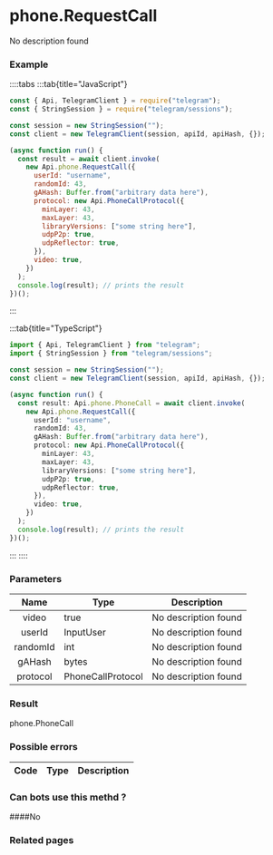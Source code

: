 # phone.RequestCall

No description found

### [](#example)Example

::::tabs
:::tab{title="JavaScript"}

```js
const { Api, TelegramClient } = require("telegram");
const { StringSession } = require("telegram/sessions");

const session = new StringSession("");
const client = new TelegramClient(session, apiId, apiHash, {});

(async function run() {
  const result = await client.invoke(
    new Api.phone.RequestCall({
      userId: "username",
      randomId: 43,
      gAHash: Buffer.from("arbitrary data here"),
      protocol: new Api.PhoneCallProtocol({
        minLayer: 43,
        maxLayer: 43,
        libraryVersions: ["some string here"],
        udpP2p: true,
        udpReflector: true,
      }),
      video: true,
    })
  );
  console.log(result); // prints the result
})();
```

:::

:::tab{title="TypeScript"}

```ts
import { Api, TelegramClient } from "telegram";
import { StringSession } from "telegram/sessions";

const session = new StringSession("");
const client = new TelegramClient(session, apiId, apiHash, {});

(async function run() {
  const result: Api.phone.PhoneCall = await client.invoke(
    new Api.phone.RequestCall({
      userId: "username",
      randomId: 43,
      gAHash: Buffer.from("arbitrary data here"),
      protocol: new Api.PhoneCallProtocol({
        minLayer: 43,
        maxLayer: 43,
        libraryVersions: ["some string here"],
        udpP2p: true,
        udpReflector: true,
      }),
      video: true,
    })
  );
  console.log(result); // prints the result
})();
```

:::
::::

### [](#parameters)Parameters

|   Name   | Type              | Description          |
| :------: | ----------------- | -------------------- |
|  video   | true              | No description found |
|  userId  | InputUser         | No description found |
| randomId | int               | No description found |
|  gAHash  | bytes             | No description found |
| protocol | PhoneCallProtocol | No description found |

### [](#result)Result

phone.PhoneCall

### [](#possible-errors)Possible errors

| Code | Type | Description |
| :--: | ---- | ----------- |

### [](#can-bots-use-this-method)Can bots use this methd ?

####No

### [](#related-pages)Related pages

